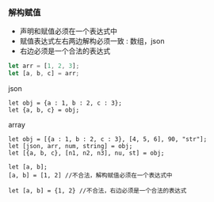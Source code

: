 ### 解构赋值
+ 声明和赋值必须在一个表达式中
+ 赋值表达式左右两边解构必须一致 : 数组，json
+ 右边必须是一个合法的表达式

``` js
let arr = [1, 2, 3];
let [a, b, c] = arr;
```

json
```
let obj = {a : 1, b : 2, c : 3};
let {a, b, c} = obj;
```

array
```
let obj = [{a : 1, b : 2, c : 3}, [4, 5, 6], 90, "str"];
let [json, arr, num, string] = obj;
let [{a, b, c}, [n1, n2, n3], nu, st] = obj;
```

```
let [a, b]; 
[a, b] = [1, 2] //不合法，解构赋值必须在一个表达式中
```

```
let [a, b] = {1, 2} //不合法，右边必须是一个合法的表达式
```
